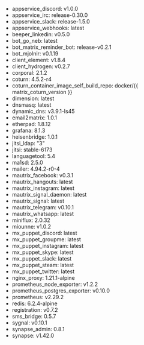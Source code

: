 * appservice_discord: v1.0.0
* appservice_irc: release-0.30.0
* appservice_slack: release-1.5.0
* appservice_webhooks: latest
* beeper_linkedin: v0.5.0
* bot_go_neb: latest
* bot_matrix_reminder_bot: release-v0.2.1
* bot_mjolnir: v0.1.19
* client_element: v1.8.4
* client_hydrogen: v0.2.7
* corporal: 2.1.2
* coturn: 4.5.2-r4
* coturn_container_image_self_build_repo: docker/{{ matrix_coturn_version }}
* dimension: latest
* dnsmasq: latest
* dynamic_dns: v3.9.1-ls45
* email2matrix: 1.0.1
* etherpad: 1.8.12
* grafana: 8.1.3
* heisenbridge: 1.0.1
* jitsi_ldap: "3"
* jitsi: stable-6173
* languagetool: 5.4
* ma1sd: 2.5.0
* mailer: 4.94.2-r0-4
* mautrix_facebook: v0.3.1
* mautrix_hangouts: latest
* mautrix_instagram: latest
* mautrix_signal_daemon: latest
* mautrix_signal: latest
* mautrix_telegram: v0.10.1
* mautrix_whatsapp: latest
* miniflux: 2.0.32
* miounne: v1.0.2
* mx_puppet_discord: latest
* mx_puppet_groupme: latest
* mx_puppet_instagram: latest
* mx_puppet_skype: latest
* mx_puppet_slack: latest
* mx_puppet_steam: latest
* mx_puppet_twitter: latest
* nginx_proxy: 1.21.1-alpine
* prometheus_node_exporter: v1.2.2
* prometheus_postgres_exporter: v0.10.0
* prometheus: v2.29.2
* redis: 6.2.4-alpine
* registration: v0.7.2
* sms_bridge: 0.5.7
* sygnal: v0.10.1
* synapse_admin: 0.8.1
* synapse: v1.42.0
